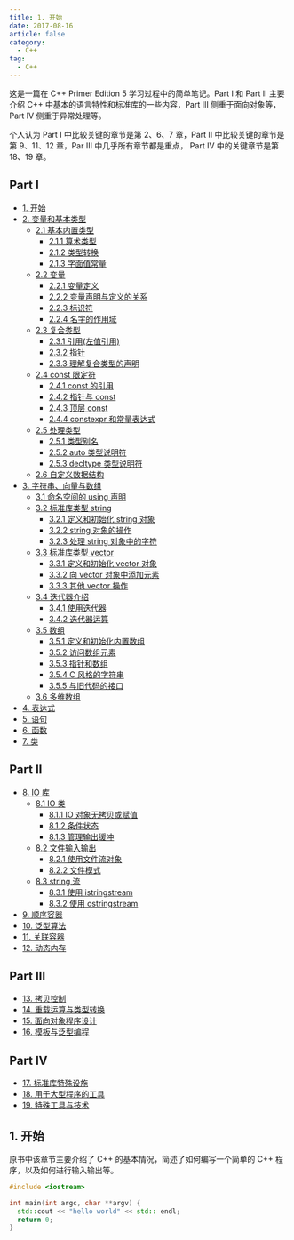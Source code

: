 ```yaml
---
title: 1. 开始
date: 2017-08-16
article: false
category:
  - C++
tag:
  - C++
---
```


这是一篇在 C++ Primer Edition 5 学习过程中的简单笔记。Part I 和 Part II 主要介绍 C++ 中基本的语言特性和标准库的一些内容，Part III 侧重于面向对象等，Part IV 侧重于异常处理等。

个人认为 Part I 中比较关键的章节是第 2、6、7 章，Part II 中比较关键的章节是第 9、11、12 章，Par III 中几乎所有章节都是重点， Part IV 中的关键章节是第 18、19 章。

## Part I

- [1. 开始](chapter1.md)
- [2. 变量和基本类型](chapter2.md)
  - [2.1 基本内置类型](chapter2.md/#21-基本内置类型)
    - [2.1.1 算术类型](chapter2.md/#211-算术类型)
    - [2.1.2 类型转换](chapter2.md/#212-类型转换)
    - [2.1.3 字面值常量](chapter2.md/#213-字面值常量)
  - [2.2 变量](chapter2.md/#22-变量)
    - [2.2.1 变量定义](chapter2.md/#221-变量定义)
    - [2.2.2 变量声明与定义的关系](chapter2.md/#222-变量声明与定义的关系)
    - [2.2.3 标识符](chapter2.md/#223-标识符)
    - [2.2.4 名字的作用域](chapter2.md/#224-名字的作用域)
  - [2.3 复合类型](chapter2.md/#23-复合类型)
    - [2.3.1 引用(左值引用)](chapter2.md/#231-引用左值引用)
    - [2.3.2 指针](chapter2.md/#232-指针)
    - [2.3.3 理解复合类型的声明](chapter2.md/#233-理解复合类型的声明)
  - [2.4 const 限定符](chapter2.md/#24-const-限定符)
    - [2.4.1 const 的引用](chapter2.md/#241-const-的引用)
    - [2.4.2 指针与 const](chapter2.md/#242-指针与-const)
    - [2.4.3 顶层 const](chapter2.md/#243-顶层-const)
    - [2.4.4 constexpr 和常量表达式](chapter2.md/#244-constexpr-和常量表达式)
  - [2.5 处理类型](chapter2.md/#25-处理类型)
    - [2.5.1 类型别名](chapter2.md/#251-类型别名)
    - [2.5.2 auto 类型说明符](chapter2.md/#252-auto-类型说明符)
    - [2.5.3 decltype 类型说明符](chapter2.md/#253-decltype-类型说明符)
  - [2.6 自定义数据结构](chapter2.md/#26-自定义数据结构)
- [3. 字符串、向量与数组](chapter3.md)
  - [3.1 命名空间的 using 声明](chapter3.md/#31-命名空间的-using-声明)
  - [3.2 标准库类型 string](chapter3.md/#32-标准库类型-string)
    - [3.2.1 定义和初始化 string 对象](chapter3.md/#321-定义和初始化-string-对象)
    - [3.2.2 string 对象的操作](chapter3.md/#322-string-对象的操作)
    - [3.2.3 处理 string 对象中的字符](chapter3.md/#323-处理-string-对象中的字符)
  - [3.3 标准库类型 vector](chapter3.md/#33-标准库类型-vector)
    - [3.3.1 定义和初始化 vector 对象](chapter3.md/#331-定义和初始化-vector-对象)
    - [3.3.2 向 vector 对象中添加元素](chapter3.md/#332-向-vector-对象中添加元素)
    - [3.3.3 其他 vector 操作](chapter3.md/#333-其他-vector-操作)
  - [3.4 迭代器介绍](chapter3.md/#34-迭代器介绍)
    - [3.4.1 使用迭代器](chapter3.md/#341-使用迭代器)
    - [3.4.2 迭代器运算](chapter3.md/#342-迭代器运算)
  - [3.5 数组](chapter3.md/#35-数组)
    - [3.5.1 定义和初始化内置数组](chapter3.md/#351-定义和初始化内置数组)
    - [3.5.2 访问数组元素](chapter3.md/#352-访问数组元素)
    - [3.5.3 指针和数组](chapter3.md/#353-指针和数组)
    - [3.5.4 C 风格的字符串](chapter3.md/#354-c-风格的字符串)
    - [3.5.5 与旧代码的接口](chapter3.md/#355-与旧代码的接口)
  - [3.6 多维数组](chapter3.md/#36-多维数组)
- [4. 表达式](chapter4.md)
- [5. 语句](chapter5.md)
- [6. 函数](chapter6.md)
- [7. 类](chapter7.md)

## Part II

- [8. IO 库](chapter8.md)
  - [8.1 IO 类](chapter8.md/#81-io-类)
    - [8.1.1 IO 对象无拷贝或赋值](chapter8.md/#811-io-对象无拷贝或赋值)
    - [8.1.2 条件状态](chapter8.md/#812-条件状态)
    - [8.1.3 管理输出缓冲](chapter8.md/#813-管理输出缓冲)
  - [8.2 文件输入输出](chapter8.md/#82-文件输入输出)
    - [8.2.1 使用文件流对象](chapter8.md/#821-使用文件流对象)
    - [8.2.2 文件模式](chapter8.md/#822-文件模式)
  - [8.3 string 流](chapter8.md/#83-string-流)
    - [8.3.1 使用 istringstream](chapter8.md/#831-使用-istringstream)
    - [8.3.2 使用 ostringstream](chapter8.md/#832-使用-ostringstream)
- [9. 顺序容器](chapter9.md)
- [10. 泛型算法](chapter10.md)
- [11. 关联容器](chapter11.md)
- [12. 动态内存](chapter12.md)

## Part III

- [13. 拷贝控制](chapter13.md)
- [14. 重载运算与类型转换](chapter14.md)
- [15. 面向对象程序设计](chapter15.md)
- [16. 模板与泛型编程](chapter16.md)

## Part IV

- [17. 标准库特殊设施](chapter17.md)
- [18. 用于大型程序的工具](chapter18.md)
- [19. 特殊工具与技术](chapter19.md)

## 1. 开始

原书中该章节主要介绍了 C++ 的基本情况，简述了如何编写一个简单的 C++ 程序，以及如何进行输入输出等。

```cpp
#include <iostream>

int main(int argc, char **argv) {
  std::cout << "hello world" << std:: endl;
  return 0;
}

```
